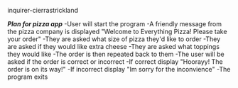 inquirer-cierrastrickland

***Plan for pizza app***
-User will start the program
-A friendly message from the pizza company is displayed "Welcome to Everything Pizza! Please take your order"
-They are asked what size of pizza they'd like to order
-They are asked if they would like extra cheese
-They are asked what toppings they would like
-The order is then repeated back to them
-The user will be asked if the order is correct or incorrect
-If correct display "Hoorayy! The order is on its way!"
-If incorrect display "Im sorry for the inconvience"
-The program exits
